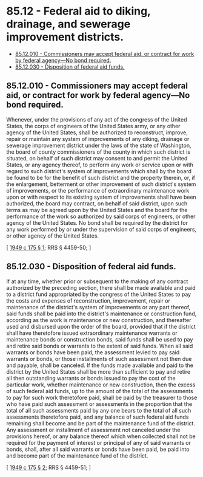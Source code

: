 # 85.12 - Federal aid to diking, drainage, and sewerage improvement districts.
* [85.12.010 - Commissioners may accept federal aid, or contract for work by federal agency—No bond required.](#8512010---commissioners-may-accept-federal-aid-or-contract-for-work-by-federal-agencyno-bond-required)
* [85.12.030 - Disposition of federal aid funds.](#8512030---disposition-of-federal-aid-funds)
## 85.12.010 - Commissioners may accept federal aid, or contract for work by federal agency—No bond required.
Whenever, under the provisions of any act of the congress of the United States, the corps of engineers of the United States army, or any other agency of the United States, shall be authorized to reconstruct, improve, repair or maintain any system of improvements of any diking, drainage or sewerage improvement district under the laws of the state of Washington, the board of county commissioners of the county in which such district is situated, on behalf of such district may consent to and permit the United States, or any agency thereof, to perform any work or service upon or with regard to such district's system of improvements which shall by the board be found to be for the benefit of such district and the property therein, or, if the enlargement, betterment or other improvement of such district's system of improvements, or the performance of extraordinary maintenance work upon or with respect to its existing system of improvements shall have been authorized, the board may contract, on behalf of said district, upon such terms as may be agreed upon by the United States and the board for the performance of the work so authorized by said corps of engineers, or other agency of the United States. No bond shall be required by the district for any work performed by or under the supervision of said corps of engineers, or other agency of the United States.

\[ [1949 c 175 § 1](https://leg.wa.gov/CodeReviser/documents/sessionlaw/1949c175.pdf?cite=1949%20c%20175%20§%201); RRS § 4459-50; \]

## 85.12.030 - Disposition of federal aid funds.
If at any time, whether prior or subsequent to the making of any contract authorized by the preceding section, there shall be made available and paid to a district fund appropriated by the congress of the United States to pay the costs and expenses of reconstruction, improvement, repair or maintenance of the district's system of improvements or any part thereof, said funds shall be paid into the district's maintenance or construction fund, according as the work is maintenance or new construction, and thereafter used and disbursed upon the order of the board, provided that if the district shall have theretofore issued extraordinary maintenance warrants or maintenance bonds or construction bonds, said funds shall be used to pay and retire said bonds or warrants to the extent of said funds. When all said warrants or bonds have been paid, the assessment levied to pay said warrants or bonds, or those installments of such assessment not then due and payable, shall be canceled. If the funds made available and paid to the district by the United States shall be more than sufficient to pay and retire all then outstanding warrants or bonds issued to pay the cost of the particular work, whether maintenance or new construction, then the excess of such federal aid funds, up to the amount of the total of the assessments to pay for such work theretofore paid, shall be paid by the treasurer to those who have paid such assessment or assessments in the proportion that the total of all such assessments paid by any one bears to the total of all such assessments theretofore paid, and any balance of such federal aid funds remaining shall become and be part of the maintenance fund of the district. Any assessment or installment of assessment not canceled under the provisions hereof, or any balance thereof which when collected shall not be required for the payment of interest or principal of any of said warrants or bonds, shall, after all said warrants or bonds have been paid, be paid into and become part of the maintenance fund of the district.

\[ [1949 c 175 § 2](https://leg.wa.gov/CodeReviser/documents/sessionlaw/1949c175.pdf?cite=1949%20c%20175%20§%202); RRS § 4459-51; \]

